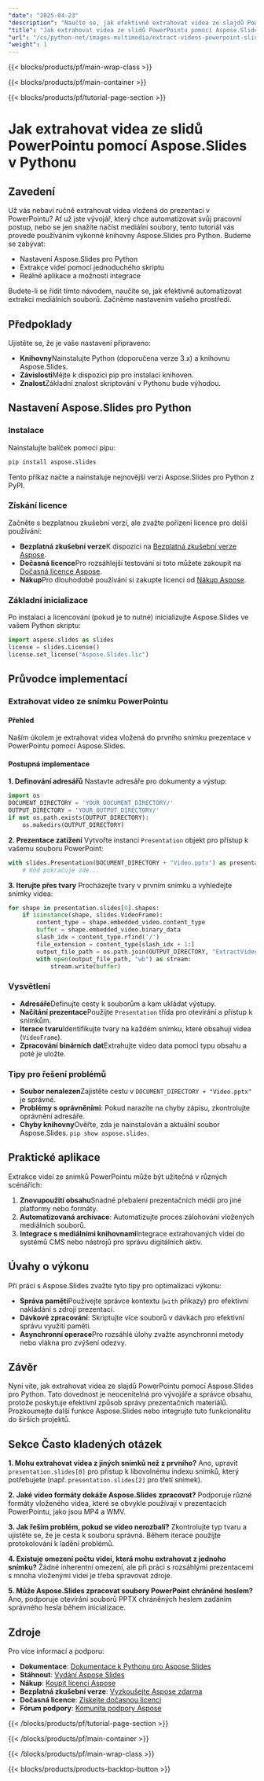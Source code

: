 ```yaml
---
"date": "2025-04-23"
"description": "Naučte se, jak efektivně extrahovat videa ze slajdů PowerPointu pomocí knihovny Aspose.Slides v Pythonu a snadno automatizovat extrakci mediálních souborů."
"title": "Jak extrahovat videa ze slidů PowerPointu pomocí Aspose.Slides v Pythonu"
"url": "/cs/python-net/images-multimedia/extract-videos-powerpoint-slides-aspose-python/"
"weight": 1
---
```


{{< blocks/products/pf/main-wrap-class >}}

{{< blocks/products/pf/main-container >}}

{{< blocks/products/pf/tutorial-page-section >}}
# Jak extrahovat videa ze slidů PowerPointu pomocí Aspose.Slides v Pythonu

## Zavedení

Už vás nebaví ručně extrahovat videa vložená do prezentací v PowerPointu? Ať už jste vývojář, který chce automatizovat svůj pracovní postup, nebo se jen snažíte načíst mediální soubory, tento tutoriál vás provede používáním výkonné knihovny Aspose.Slides pro Python. Budeme se zabývat:
- Nastavení Aspose.Slides pro Python
- Extrakce videí pomocí jednoduchého skriptu
- Reálné aplikace a možnosti integrace

Budete-li se řídit tímto návodem, naučíte se, jak efektivně automatizovat extrakci mediálních souborů. Začněme nastavením vašeho prostředí.

## Předpoklady

Ujistěte se, že je vaše nastavení připraveno:
- **Knihovny**Nainstalujte Python (doporučena verze 3.x) a knihovnu Aspose.Slides.
- **Závislosti**Mějte k dispozici pip pro instalaci knihoven.
- **Znalost**Základní znalost skriptování v Pythonu bude výhodou.

## Nastavení Aspose.Slides pro Python

### Instalace

Nainstalujte balíček pomocí pipu:
```bash
pip install aspose.slides
```
Tento příkaz načte a nainstaluje nejnovější verzi Aspose.Slides pro Python z PyPI. 

### Získání licence

Začněte s bezplatnou zkušební verzí, ale zvažte pořízení licence pro delší používání:
- **Bezplatná zkušební verze**K dispozici na [Bezplatná zkušební verze Aspose](https://releases.aspose.com/slides/python-net/).
- **Dočasná licence**Pro rozsáhlejší testování si toto můžete zakoupit na [Dočasná licence Aspose](https://purchase.aspose.com/temporary-license/).
- **Nákup**Pro dlouhodobé používání si zakupte licenci od [Nákup Aspose](https://purchase.aspose.com/buy).

### Základní inicializace

Po instalaci a licencování (pokud je to nutné) inicializujte Aspose.Slides ve vašem Python skriptu:
```python
import aspose.slides as slides
license = slides.License()
license.set_license("Aspose.Slides.lic")
```

## Průvodce implementací

### Extrahovat video ze snímku PowerPointu

#### Přehled

Naším úkolem je extrahovat videa vložená do prvního snímku prezentace v PowerPointu pomocí Aspose.Slides.

#### Postupná implementace

**1. Definování adresářů**
Nastavte adresáře pro dokumenty a výstup:
```python
import os
DOCUMENT_DIRECTORY = 'YOUR_DOCUMENT_DIRECTORY/'
OUTPUT_DIRECTORY = 'YOUR_OUTPUT_DIRECTORY/'
if not os.path.exists(OUTPUT_DIRECTORY):
    os.makedirs(OUTPUT_DIRECTORY)
```

**2. Prezentace zatížení**
Vytvořte instanci `Presentation` objekt pro přístup k vašemu souboru PowerPoint:
```python
with slides.Presentation(DOCUMENT_DIRECTORY + "Video.pptx") as presentation:
    # Kód pokračuje zde...
```

**3. Iterujte přes tvary**
Procházejte tvary v prvním snímku a vyhledejte snímky videa:
```python
for shape in presentation.slides[0].shapes:
    if isinstance(shape, slides.VideoFrame):
        content_type = shape.embedded_video.content_type
        buffer = shape.embedded_video.binary_data
        slash_idx = content_type.rfind('/')
        file_extension = content_type[slash_idx + 1:]
        output_file_path = os.path.join(OUTPUT_DIRECTORY, "ExtractVideo_out." + file_extension)
        with open(output_file_path, "wb") as stream:
            stream.write(buffer)
```

### Vysvětlení

- **Adresáře**Definujte cesty k souborům a kam ukládat výstupy.
- **Načítání prezentace**Použijte `Presentation` třída pro otevírání a přístup k snímkům.
- **Iterace tvaru**Identifikujte tvary na každém snímku, které obsahují videa (`VideoFrame`).
- **Zpracování binárních dat**Extrahujte video data pomocí typu obsahu a poté je uložte.

### Tipy pro řešení problémů

- **Soubor nenalezen**Zajistěte cestu v `DOCUMENT_DIRECTORY + "Video.pptx"` je správné.
- **Problémy s oprávněními**: Pokud narazíte na chyby zápisu, zkontrolujte oprávnění adresáře.
- **Chyby knihovny**Ověřte, zda je nainstalován a aktuální soubor Aspose.Slides. `pip show aspose.slides`.

## Praktické aplikace

Extrakce videí ze snímků PowerPointu může být užitečná v různých scénářích:
1. **Znovupoužití obsahu**Snadné přebalení prezentačních médií pro jiné platformy nebo formáty.
2. **Automatizovaná archivace**: Automatizujte proces zálohování vložených mediálních souborů.
3. **Integrace s mediálními knihovnami**Integrace extrahovaných videí do systémů CMS nebo nástrojů pro správu digitálních aktiv.

## Úvahy o výkonu

Při práci s Aspose.Slides zvažte tyto tipy pro optimalizaci výkonu:
- **Správa paměti**Používejte správce kontextu (`with` příkazy) pro efektivní nakládání s zdroji prezentací.
- **Dávkové zpracování**: Skriptujte více souborů v dávkách pro efektivní správu využití paměti.
- **Asynchronní operace**Pro rozsáhlé úlohy zvažte asynchronní metody nebo vlákna pro zvýšení odezvy.

## Závěr

Nyní víte, jak extrahovat videa ze slajdů PowerPointu pomocí Aspose.Slides pro Python. Tato dovednost je neocenitelná pro vývojáře a správce obsahu, protože poskytuje efektivní způsob správy prezentačních materiálů. Prozkoumejte další funkce Aspose.Slides nebo integrujte tuto funkcionalitu do širších projektů.

## Sekce Často kladených otázek

**1. Mohu extrahovat videa z jiných snímků než z prvního?**
Ano, upravit `presentation.slides[0]` pro přístup k libovolnému indexu snímků, který potřebujete (např. `presentation.slides[2]` pro třetí snímek).

**2. Jaké video formáty dokáže Aspose.Slides zpracovat?**
Podporuje různé formáty vloženého videa, které se obvykle používají v prezentacích PowerPointu, jako jsou MP4 a WMV.

**3. Jak řeším problém, pokud se video nerozbalí?**
Zkontrolujte typ tvaru a ujistěte se, že je cesta k souboru správná. Během iterace použijte protokolování k ladění problémů.

**4. Existuje omezení počtu videí, která mohu extrahovat z jednoho snímku?**
Žádné inherentní omezení, ale při práci s rozsáhlými prezentacemi s mnoha vloženými videi je třeba spravovat zdroje.

**5. Může Aspose.Slides zpracovat soubory PowerPoint chráněné heslem?**
Ano, podporuje otevírání souborů PPTX chráněných heslem zadáním správného hesla během inicializace.

## Zdroje

Pro více informací a podporu:
- **Dokumentace**: [Dokumentace k Pythonu pro Aspose Slides](https://reference.aspose.com/slides/python-net/)
- **Stáhnout**: [Vydání Aspose Slides](https://releases.aspose.com/slides/python-net/)
- **Nákup**: [Koupit licenci Aspose](https://purchase.aspose.com/buy)
- **Bezplatná zkušební verze**: [Vyzkoušejte Aspose zdarma](https://releases.aspose.com/slides/python-net/)
- **Dočasná licence**: [Získejte dočasnou licenci](https://purchase.aspose.com/temporary-license/)
- **Fórum podpory**: [Komunita podpory Aspose](https://forum.aspose.com/c/slides/11)

{{< /blocks/products/pf/tutorial-page-section >}}

{{< /blocks/products/pf/main-container >}}

{{< /blocks/products/pf/main-wrap-class >}}

{{< blocks/products/products-backtop-button >}}